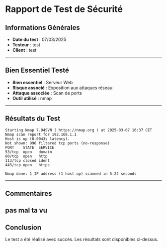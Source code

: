 # Rapport de Test de Sécurité
## Informations Générales
- **Date du test** : 07/03/2025
- **Testeur** : test
- **Client** : test
---
## Bien Essentiel Testé
- **Bien essentiel** : Serveur Web
- **Risque associé** : Exposition aux attaques réseau
- **Attaque associée** : Scan de ports
- **Outil utilisé** : nmap
---
## Résultats du Test
```
Starting Nmap 7.94SVN ( https://nmap.org ) at 2025-03-07 16:37 CET
Nmap scan report for 192.168.1.1
Host is up (0.0043s latency).
Not shown: 996 filtered tcp ports (no-response)
PORT    STATE  SERVICE
53/tcp  open   domain
80/tcp  open   http
113/tcp closed ident
443/tcp open   https

Nmap done: 1 IP address (1 host up) scanned in 5.22 seconds

```
---
## Commentaires
pas mal ta vu
---
## Conclusion
Le test a été réalisé avec succès. Les résultats sont disponibles ci-dessus.
